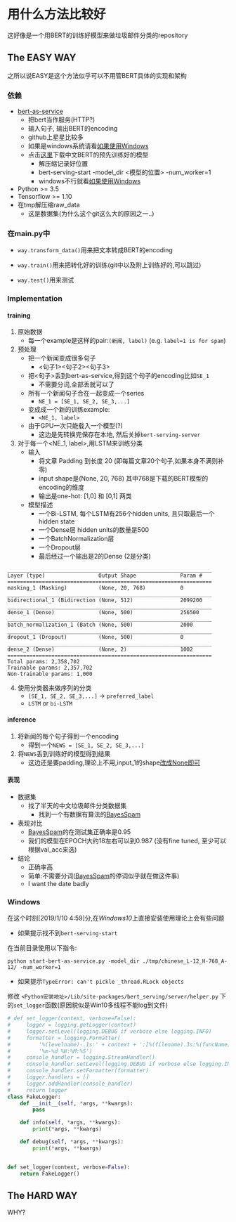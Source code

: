 # 用什么方法比较好
这好像是一个用BERT的训练好模型来做垃圾邮件分类的repository

## The EASY WAY
之所以说EASY是这个方法似乎可以不用管BERT具体的实现和架构
### 依赖
- [bert-as-service](https://github.com/hanxiao/bert-as-service)
    - 把bert当作服务(HTTP?)
    - 输入句子, 输出BERT的encoding
    - github上星星比较多
    - 如果是windows系统请看[如果使用Windows](#Windows)
    - 点击[这里](https://storage.googleapis.com/bert_models/2018_11_03/chinese_L-12_H-768_A-12.zip)下载中文BERT的预先训练好的模型
        - 解压缩记录好位置
        - bert-serving-start -model_dir <模型的位置> -num_worker=1
        - windows不行就看[如果使用Windows](#Windows)
- Python >= 3.5
- Tensorflow >= 1.10
- 在tmp解压缩raw_data
    - 这是数据集(为什么这个git这么大的原因之一..)

### 在main.py中
- `way.transform_data()`用来把文本转成BERT的encoding

- `way.train()`用来把转化好的训练(git中以及附上训练好的,可以跳过)

- `way.test()`用来测试

### Implementation
#### training
1. 原始数据
    - 每一个example是这样的pair:`(新闻, label)` (e.g. `label=1 is for spam`)
2. 预处理
    - 把一个新闻变成很多句子
        - <句子1><句子2><句子3>
    - 把<句子>丢到bert-as-service,得到这个句子的encoding比如`SE_1`
        - 不需要分词,全部丢就可以了
    - 所有一个新闻句子合在一起变成一个series
        - `NE_1 = [SE_1, SE_2, SE_3,...]`
    - 变成成一个新的训练example: 
        - `<NE_1, label>` 
    - 由于GPU一次只能载入一个模型(?)
        - 这边是先转换完保存在本地, 然后关掉`bert-serving-server`
3. 对于每一个<NE_1, label>,用LSTM来训练分类
    - 输入
        - 将文章 Padding 到长度 20 (即每篇文章20个句子,如果本身不满则补零)
        - input shape是(None, 20, 768) 其中768是下载的BERT模型的encoding的维度
        - 输出是one-hot: [1,0] 和 [0,1] 两类
    - 模型描述
        - 一个Bi-LSTM, 每个LSTM有256个hidden units, 且只取最后一个hidden state
        - 一个Dense层 hidden units的数量是500
        - 一个BatchNormalization层
        - 一个Dropout层
        - 最后经过一个输出是2的Dense (2是分类)
```text
_________________________________________________________________
Layer (type)                 Output Shape              Param #   
=================================================================
masking_1 (Masking)          (None, 20, 768)           0         
_________________________________________________________________
bidirectional_1 (Bidirection (None, 512)               2099200   
_________________________________________________________________
dense_1 (Dense)              (None, 500)               256500    
_________________________________________________________________
batch_normalization_1 (Batch (None, 500)               2000      
_________________________________________________________________
dropout_1 (Dropout)          (None, 500)               0         
_________________________________________________________________
dense_2 (Dense)              (None, 2)                 1002      
=================================================================
Total params: 2,358,702
Trainable params: 2,357,702
Non-trainable params: 1,000
```
        
4. 使用分类器来做序列的分类
    - `[SE_1, SE_2, SE_3,...]` -> `preferred_label`
    - `LSTM` or `bi-LSTM`

#### inference
1. 将新闻的每个句子得到一个encoding
    - 得到一个`NEWS = [SE_1, SE_2, SE_3,...]`
2. 将`NEWS`丢到训练好的模型得到结果
    - 这边还是要padding,理论上不用,input_1的shape[改成None即可](https://blog.csdn.net/weixin_40937909/article/details/80154879)

#### 表现
- 数据集
    - 找了半天的中文垃圾邮件分类数据集
        - 找到一个有数据有算法的[BayesSpam](https://github.com/shijing888/BayesSpam)
- 表现对比
    - [BayesSpam](https://github.com/shijing888/BayesSpam)的在测试集正确率是0.95
    - 我们的模型在EPOCH大约18左右可以到0.987 (没有fine tuned, 至少可以根据val_acc来选)
- 结论
    - 正确率高
    - 简单:不需要分词([BayesSpam](https://github.com/shijing888/BayesSpam)的停词似乎就在做这件事)
    - I want the date badly

### Windows
在这个时刻[2019/1/10 4:59]分,在*Windows10*上直接安装使用理论上会有些问题
- 如果提示找不到`bert-serving-start`

在当前目录使用以下指令:

  `python start-bert-as-service.py -model_dir ./tmp/chinese_L-12_H-768_A-12/ -num_worker=1`

- 如果提示`TypeError: can't pickle _thread.RLock objects`

修改 `<Python安装地址>/Lib/site-packages/bert_serving/server/helper.py` 下的`set_logger`函数(原因貌似是Win10多线程不能log到文件)
```python
# def set_logger(context, verbose=False):
#     logger = logging.getLogger(context)
#     logger.setLevel(logging.DEBUG if verbose else logging.INFO)
#     formatter = logging.Formatter(
#         '%(levelname)-.1s:' + context + ':[%(filename).3s:%(funcName).3s:%(lineno)3d]:%(message)s', datefmt=
#         '%m-%d %H:%M:%S')
#     console_handler = logging.StreamHandler()
#     console_handler.setLevel(logging.DEBUG if verbose else logging.INFO)
#     console_handler.setFormatter(formatter)
#     logger.handlers = []
#     logger.addHandler(console_handler)
#     return logger
class FakeLogger:
    def __init__(self, *args, **kwargs):
        pass

    def info(self, *args, **kwargs):
        print(*args, **kwargs)

    def debug(self, *args, **kwargs):
        print(*args, **kwargs)


def set_logger(context, verbose=False):
    return FakeLogger()
```
## The HARD WAY
WHY?
